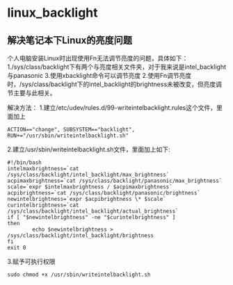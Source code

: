 # linux_backlight
## 解决笔记本下Linux的亮度问题
个人电脑安装Linux时出现使用Fn无法调节亮度的问题，具体如下：
1./sys/class/backlight下有两个与亮度相关文件夹，对于我来说是intel_backlight与panasonic
3.使用xbacklight命令可以调节亮度
2.使用Fn调节亮度时，/sys/class/backlight下的intel_backlight的brightness未被改变，但亮度调节主要与此相关。

解决方法：
1.建立/etc/udev/rules.d/99-writeintelbacklight.rules这个文件，里面加上
```
ACTION=="change", SUBSYSTEM=="backlight", RUN+="/usr/sbin/writeintelbacklight.sh"
```
2.建立/usr/sbin/writeintelbacklight.sh文件，里面加上如下:
```
#!/bin/bash
intelmaxbrightness=`cat /sys/class/backlight/intel_backlight/max_brightness`
acpimaxbrightness=`cat /sys/class/backlight/panasonic/max_brightness`
scale=`expr $intelmaxbrightness / $acpimaxbrightness`
acpibrightness=`cat /sys/class/backlight/panasonic/brightness`
newintelbrightness=`expr $acpibrightness \* $scale`
curintelbrightness=`cat /sys/class/backlight/intel_backlight/actual_brightness`
if [ "$newintelbrightness" -ne "$curintelbrightness" ]
then
        echo $newintelbrightness > /sys/class/backlight/intel_backlight/brightness
fi
exit 0
```
3.赋予可执行权限
```
sudo chmod +x /usr/sbin/writeintelbacklight.sh
```
